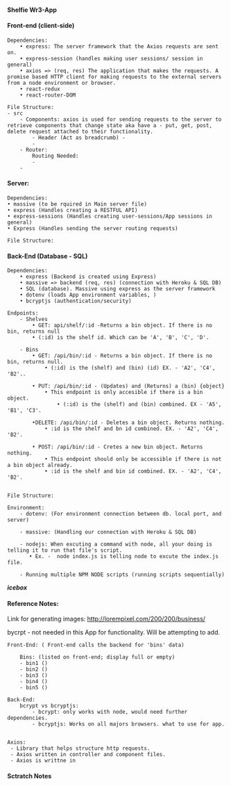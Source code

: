#### Shelfie Wr3-App

#### Front-end (client-side)

    Dependencies:
        • express: The server framework that the Axios requests are sent on. 
        • express-session (handles making user sessions/ session in general)
        • axios => (req, res) The application that makes the requests. A promise based HTTP client for making requests to the external servers from a node environment or browser.
        • react-redux 
        • react-router-DOM

    File Structure:
    - src
        - Components: axios is used for sending requests to the server to retrieve components that change state aka have a - put, get, post, delete request attached to their functionality. 
            - Header (Act as breadcrumb) - 
            - 
        - Router:
            Routing Needed:
            -
        -
        


#### Server:
    Dependencies:
    • massive (to be rquired in Main server file)
    • express (Handles creating a RESTFUL API)
    • express-sessions (Handles creating user-sessions/App sessions in general)
    • Express (Handles sending the server routing requests)

    File Structure: 



#### Back-End (Database - SQL)

    Dependencies:
        • express (Backend is created using Express)
        • massive => backend (req, res) (connection with Heroku & SQL DB)
        • SQL (database). Massive using express as the server framework
        • dotenv (loads App environment variables, )
        • bcryptjs (authentication/security)

    Endpoints:
        - Shelves
            • GET: api/shelf/:id -Returns a bin object. If there is no bin, returns null
            • (:id) is the shelf id. Which can be 'A', 'B', 'C', 'D'.

        - Bins
            • GET: /api/bin/:id - Returns a bin object. If there is no bin, returns null. 
                • (:id) is the (shelf) and (bin) (id) EX. - 'A2', 'C4', 'B2'..

            • PUT: /api/bin/:id - (Updates) and (Returns) a (bin) {object}
                • This endpoint is only accesible if there is a bin object.
                    • (:id) is the (shelf) and (bin) combined. EX - 'A5', 'B1', 'C3'.

            •DELETE: /api/bin/:id - Deletes a bin object. Returns nothing.
                • :id is the shelf and bn id combined. EX. - 'A2', 'C4', 'B2'.
            
            • POST: /api/bin/:id - Cretes a new bin object. Returns nothing. 
                • This endpoint should only be accessible if there is not a bin object already. 
                • :id is the shelf and bin id combined. EX. - 'A2', 'C4', 'B2'.


    File Structure:

    Environment:
        - dotenv: (For environment connection between db. local port, and server)

        - massive: (Handling our connection with Heroku & SQL DB)

        - nodejs: When excuting a command with node, all your doing is telling it to run that file's script. 
           • Ex. -  node index.js is telling node to excute the index.js file.

        - Running multiple NPM NODE scripts (running scripts sequentially)





***icebox***


#### Reference Notes: 


Link for generating images: http://lorempixel.com/200/200/business/


bycrpt - not needed in this App for functionality. Will be attempting to add. 


    Front-End: ( Front-end calls the backend for 'bins' data)

        Bins: (listed on front-end; display full or empty)
        - bin1 ()
        - bin2 ()
        - bin3 ()
        - bin4 ()
        - bin5 ()

    Back-End:
        bcrypt vs bcryptjs:
            - bcrypt: only works with node, would need further dependencies.
            - bcryptjs: Works on all majors browsers. what to use for app.


    Axios:
     - Library that helps structure http requests.
     - Axios written in controller and component files.
     - Axios is writtne in 




 #### Sctratch Notes


